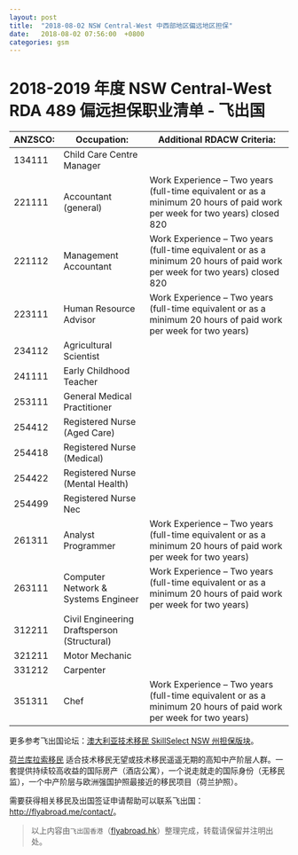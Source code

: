 ```yaml
---
layout: post
title:  "2018-08-02 NSW Central-West 中西部地区偏远地区担保"
date:   2018-08-02 07:56:00  +0800
categories: gsm
---
```

  
# 2018-2019 年度 NSW Central-West RDA 489 偏远担保职业清单 - 飞出国
 
ANZSCO: | Occupation: | Additional RDACW Criteria:
-- | -- | --
134111 | Child Care Centre Manager |  
221111 | Accountant (general) | Work   Experience – Two years (full-time equivalent or as a minimum 20 hours of paid   work per week for two years) closed 820
221112 | Management Accountant | Work   Experience – Two years (full-time equivalent or as a minimum 20 hours of paid   work per week for two years) closed 820
223111 | Human Resource Advisor | Work Experience – Two years (full-time equivalent or as a   minimum 20 hours of paid work per week for two years)
234112 | Agricultural Scientist |  
241111 | Early Childhood Teacher |  
253111 | General Medical Practitioner |  
254412 | Registered Nurse (Aged Care) |  
254418 | Registered Nurse (Medical) |  
254422 | Registered Nurse (Mental Health) |  
254499 | Registered Nurse Nec |  
261311 | Analyst Programmer | Work Experience – Two years (full-time equivalent or as a   minimum 20 hours of paid work per week for two years)
263111 | Computer Network & Systems Engineer | Work Experience – Two years (full-time equivalent or as a   minimum 20 hours of paid work per week for two years)
312211 | Civil Engineering Draftsperson (Structural) |  
321211 | Motor Mechanic |  
331212 | Carpenter |  
351311 | Chef | Work Experience – Two years (full-time equivalent or as a   minimum 20 hours of paid work per week for two years)

更多参考飞出国论坛：[澳大利亚技术移民 SkillSelect NSW 州担保版块](http://bbs.fcgvisa.com/c/skillselect/nsw)。  

[荷兰库拉索移民](http://www.flyabroad.hk/curacao) 适合技术移民无望或技术移民遥遥无期的高知中产阶层人群。一套提供持续较高收益的国际房产（酒店公寓），一个说走就走的国际身份（无移民监），一个中产阶层与欧洲强国护照最接近的移民项目（荷兰护照）。

需要获得相关移民及出国签证申请帮助可以联系飞出国： <a href="http://flyabroad.me/contact" target="_blank">http://flyabroad.me/contact/</a>。

> 以上内容由`飞出国香港`（<a href="http://flyabroad.hk/" target="_blank">flyabroad.hk</a>）整理完成，转载请保留并注明出处。